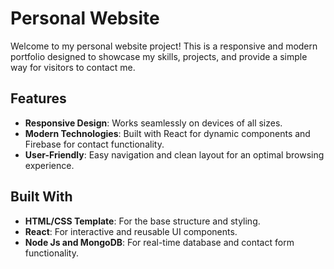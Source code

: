 # Personal Website

Welcome to my personal website project! This is a responsive and modern portfolio designed to showcase my skills, projects, and provide a simple way for visitors to contact me.

## Features
- **Responsive Design**: Works seamlessly on devices of all sizes.
- **Modern Technologies**: Built with React for dynamic components and Firebase for contact functionality.
- **User-Friendly**: Easy navigation and clean layout for an optimal browsing experience.

## Built With
- **HTML/CSS Template**: For the base structure and styling.
- **React**: For interactive and reusable UI components.
- **Node Js and MongoDB**: For real-time database and contact form functionality.
